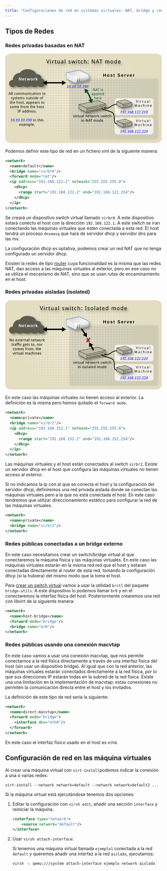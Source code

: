 ```yaml
---
title: "Configuraciones de red en sistemas virtuales: NAT, bridge y router"
---
```


## Tipos de Redes

### Redes privadas basadas en NAT

![nat](img/nat.png)

Podemos definir este tipo de red en un fichero xml de la siguiente manera:

```xml
<network>
  <name>default</name>
  <bridge name="virbr0"/>
  <forward mode="nat"/>
  <ip address="192.168.122.1" netmask="255.255.255.0">
    <dhcp>
      <range start="192.168.122.2" end="192.168.122.254"/>
    </dhcp>
  </ip>
</network>
```

Se creará un dispositivo switch virtual llamado `virbr0`. A este dispositivo estará conecto el host con la dirección `192.168.122.1`. A este switch se iran conectando las máquinas virtuales que esten conectada a esta red. El host tendrá un proceso `dnsmasq` que hará de servidor dhcp y servidor dns para las mv.

La configuración dhcp es optativa, podemos crear un red NAT que no tenga configurado un servidor dhcp.

Existen la redes de tipo [router](https://wiki.libvirt.org/page/VirtualNetworking#Routed_mode) cuya funcionalidad es la misma que las redes NAT, dan acceso a las máquinas virtuales al exterior, pero en ese caso no se utiliza el mecanismo de NAT, sino que se usan rutas de encaminamiento en el host.

### Redes privadas aisladas (isolated)

![isolated](img/isolated.png)

En este caso las máquinas virtuales no tienen acceso al exterior. La definición es la misma pero hemos quitado el `forward mode`.

```xml
<network>
  <name>private</name>
  <bridge name="virbr2"/>
  <ip address="192.168.152.1" netmask="255.255.255.0">
    <dhcp>
      <range start="192.168.152.2" end="192.168.152.254"/>
    </dhcp>
  </ip>
</network>
```

Las máquinas virtuales y el host están conectados al switch `virbr2`. Existe un servidor dhcp en el host que configura las máquinas virtuales no tienen acceso al exterior.

Si no indicamos la ip con al que se conecta el host y la configuración del servidor dhcp, definiremos una red privada aislada donde se conectan las máquinas virtuales pero a la que no está conectada el host. En este caso tendremos que utilizar direccionamiento estático para configurar la red de las máquinas virtuales.

```xml
<network>
  <name>private</name>
  <bridge name="virbr2"/>
</network>
```

### Redes públicas conectadas a un bridge externo

En este caso necesitamos crear un switch/bridge virtual al que conectaremos la máquina física y las máquinas virtuales. En este caso las máquinas virtuales estarán en la misma red red que el host y estaran conectadas directamente al router de esta red, tomando la configuración dhcp (si la hubiera) del mismo modo que la toma el host.

Para [crear un switch virtual](https://wiki.debian.org/BridgeNetworkConnections) vamos a usar la utilidad `brctl` del paquete `bridge-utils`. A este dispositivo lo podemos llamar `br0` y en él conectaremos la interfaz física del host. Posteriormente crearemos una red con libvirt de la siguiente manera:

```xml
<network>
  <name>host-bridge</name>
  <forward mode="bridge"/>
  <bridge name="br0"/>
</network>
```

### Redes públicas usando una conexión macvtap

En este caso vamos a usar una conexión macvtap, que nos permite conectarnos a la red física directamente a través de una interfaz física del host (sin usar un dispositivo bridge). Al igual que con la red anterior, las máquinas virtuales estarán conectados directamente a la red física, por lo que sus direcciones IP estarán todas en la subred de la red física. Existe una una limitación en la implementación de macvtap: estas conexiones no permiten la comunicación directa entre el host y los invitados.

La definición de este tipo de red sería la siguiente:

```xml
<network>
  <name>direct-macvtap</name>
  <forward mode="bridge">
    <interface dev="eth0"/>
  </forward>
</network>
```

En este caso el interfaz físico usado en el host es `eth0`.

## Configuración de red en las máquina virtuales

Al crear una máquina virtual con `virt-install`podemos indicar la conexión a una o varias redes:

```
virt-install --network network=default --network network=default2 ...
```

Si la máquina virtual está ejecutándose tenemos dos opciones:

1. Editar la configuración con `virsh edit`, añadir una sección `interface` y reiniciar la máquina.

    ```xml
    <interface type="network">
        <source network="default"/>
    </interface>
    ```

2. Usar `virsh attach-interface`:

    Si tenemos una máquina virtual llamada `ejemplo1` conectada a la red `default` y queremos añadir una interfaz a la red `aislada`, ejecutamos:

    ```bash
    virsh -c qemu:///system attach-interface ejemplo network aislada
    ```